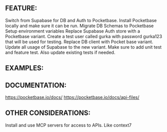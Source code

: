 ## FEATURE:

Switch from Supabase for DB and Auth to Pocketbase.
Install Pocketbase locally and make sure it can be run.
Migrate DB Schemas to Pocketbase
Setup environment variables
Replace Supabase Auth store with a Pocketbase variant.
Create a test user called gurka with password gurka123 that will be used for testing.
Replace DB client with Pocket base variant.
Update all usage of Supabase to the new variant.
Make sure to add unit test and feature test. Also update existing tests if needed.

## EXAMPLES:


## DOCUMENTATION:

https://pocketbase.io/docs/
https://pocketbase.io/docs/api-files/


## OTHER CONSIDERATIONS:

Install and use MCP servers for access to APIs. Like context7